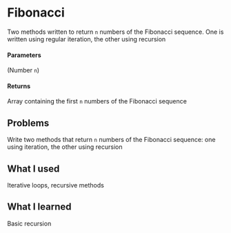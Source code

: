 # Fibonacci

Two methods written to return `n` numbers of the Fibonacci sequence. One is written using regular iteration, the other using recursion

#### Parameters

(Number `n`)

#### Returns

Array containing the first `n` numbers of the Fibonacci sequence

## Problems

Write two methods that return `n` numbers of the Fibonacci sequence: one using iteration, the other using recursion

## What I used

Iterative loops, recursive methods

## What I learned

Basic recursion
